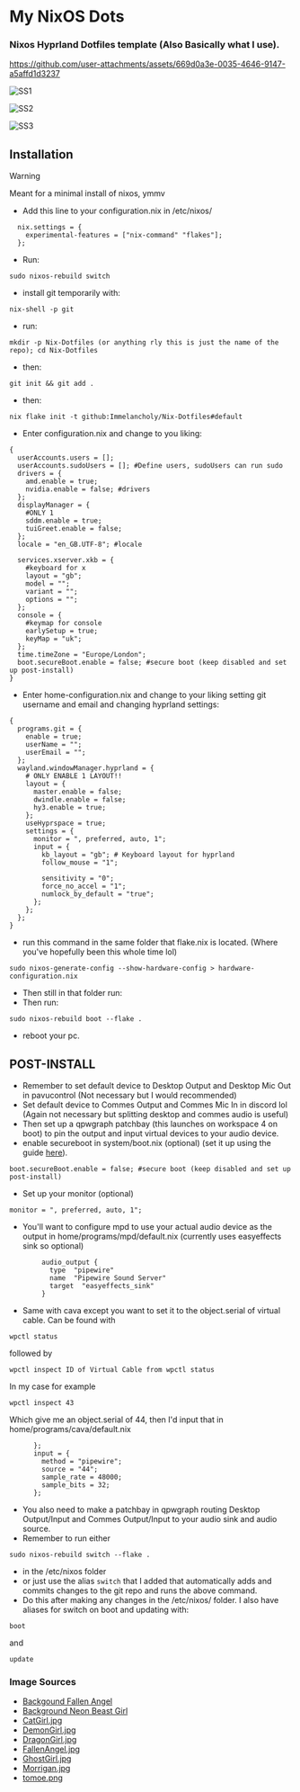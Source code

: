 # My NixOS Dots
### Nixos Hyprland Dotfiles template (Also Basically what I use). 

https://github.com/user-attachments/assets/669d0a3e-0035-4646-9147-a5affd1d3237

![SS1](https://raw.githubusercontent.com/Immelancholy/Nix-Dotfiles/refs/heads/main/Screenshots/SS1.png)

![SS2](https://raw.githubusercontent.com/Immelancholy/Nix-Dotfiles/refs/heads/main/Screenshots/SS2.png)

![SS3](https://raw.githubusercontent.com/Immelancholy/Nix-Dotfiles/refs/heads/main/Screenshots/SS3.png)

## Installation
> [!WARNING]
> Meant for a minimal install of nixos, ymmv
* Add this line to your configuration.nix in /etc/nixos/
```
  nix.settings = {
    experimental-features = ["nix-command" "flakes"];
  };
```
* Run: 
```
sudo nixos-rebuild switch
```
* install git temporarily with: 
```
nix-shell -p git
```
* run:
```
mkdir -p Nix-Dotfiles (or anything rly this is just the name of the repo); cd Nix-Dotfiles
```
* then:
```
git init && git add .
```
* then:
```
nix flake init -t github:Immelancholy/Nix-Dotfiles#default
```
* Enter configuration.nix and change to you liking:
```
{
  userAccounts.users = [];
  userAccounts.sudoUsers = []; #Define users, sudoUsers can run sudo
  drivers = {
    amd.enable = true;
    nvidia.enable = false; #drivers
  };
  displayManager = {
    #ONLY 1
    sddm.enable = true;
    tuiGreet.enable = false;
  };
  locale = "en_GB.UTF-8"; #locale

  services.xserver.xkb = {
    #keyboard for x
    layout = "gb";
    model = "";
    variant = "";
    options = "";
  };
  console = {
    #keymap for console
    earlySetup = true;
    keyMap = "uk";
  };
  time.timeZone = "Europe/London";
  boot.secureBoot.enable = false; #secure boot (keep disabled and set up post-install)
}
```
* Enter home-configuration.nix and change to your liking setting git username and email and changing hyprland settings:
```
{
  programs.git = {
    enable = true;
    userName = "";
    userEmail = "";
  };
  wayland.windowManager.hyprland = {
    # ONLY ENABLE 1 LAYOUT!!
    layout = {
      master.enable = false;
      dwindle.enable = false;
      hy3.enable = true;
    };
    useHyprspace = true;
    settings = {
      monitor = ", preferred, auto, 1";
      input = {
        kb_layout = "gb"; # Keyboard layout for hyprland
        follow_mouse = "1";

        sensitivity = "0";
        force_no_accel = "1";
        numlock_by_default = "true";
      };
    };
  };
}
```
* run this command in the same folder that flake.nix is located. (Where you've hopefully been this whole time lol)
```
sudo nixos-generate-config --show-hardware-config > hardware-configuration.nix
```
* Then still in that folder run:
* Then run:
```
sudo nixos-rebuild boot --flake .
```
* reboot your pc.
## POST-INSTALL
* Remember to set default device to Desktop Output and Desktop Mic Out in pavucontrol (Not necessary but I would recommended)
* Set default device to Commes Output and Commes Mic In in discord lol (Again not necessary but splitting desktop and commes audio is useful)
* Then set up a qpwgraph patchbay (this launches on workspace 4 on boot) to pin the output and input virtual devices to your audio device.
* enable secureboot in system/boot.nix (optional) (set it up using the guide [here](https://github.com/nix-community/lanzaboote/blob/master/docs/QUICK_START.md)).
```
boot.secureBoot.enable = false; #secure boot (keep disabled and set up post-install)
```
* Set up your monitor (optional)
```
monitor = ", preferred, auto, 1";
```
* You'll want to configure mpd to use your actual audio device as the output in home/programs/mpd/default.nix (currently uses easyeffects sink so optional)
```
        audio_output {
          type  "pipewire"
          name  "Pipewire Sound Server"
          target  "easyeffects_sink"
        }
```
* Same with cava except you want to set it to the object.serial of virtual cable. Can be found with 
```
wpctl status
```
followed by 
```
wpctl inspect ID of Virtual Cable from wpctl status
```
In my case for example
```
wpctl inspect 43
```
Which give me an object.serial of 44, then I'd input that in home/programs/cava/default.nix
```
      };
      input = {
        method = "pipewire";
        source = "44";
        sample_rate = 48000;
        sample_bits = 32;
      };
```
* You also need to make a patchbay in qpwgraph routing Desktop Output/Input and Commes Output/Input to your audio sink and audio source.
* Remember to run either
```
sudo nixos-rebuild switch --flake .
```
* in the /etc/nixos folder
* or just use the alias ```switch``` that I added that automatically adds and commits changes to the git repo and runs the above command.
* Do this after making any changes in the /etc/nixos/ folder.
I also have aliases for switch on boot and updating with:
```
boot
```
and
```
update
```
### Image Sources
* [Backgound Fallen Angel](https://www.uhdpaper.com/2025/02/3565c-anime-girl-angel-devil-wings-4k.html?m=0)
* [Background Neon Beast Girl](https://mylivewallpapers.com/fantasy/neon-beast-girl-live-wallpaper/)
* [CatGirl.jpg](https://x.com/yoroikemomimi/status/1885903024549417009)
* [DemonGirl.jpg](https://x.com/yoroikemomimi/status/1883052457296830535)
* [DragonGirl.jpg](https://x.com/yoroikemomimi/status/1875533808394805415)
* [FallenAngel.jpg](https://x.com/yoroikemomimi/status/1881620165252788451)
* [GhostGirl.jpg](https://x.com/yoroikemomimi/status/1883359123867312141)
* [Morrigan.jpg](https://x.com/yoroikemomimi/status/1849691722772844834)
* [tomoe.png](https://www.pngwing.com/en/free-png-pjhwm/)



